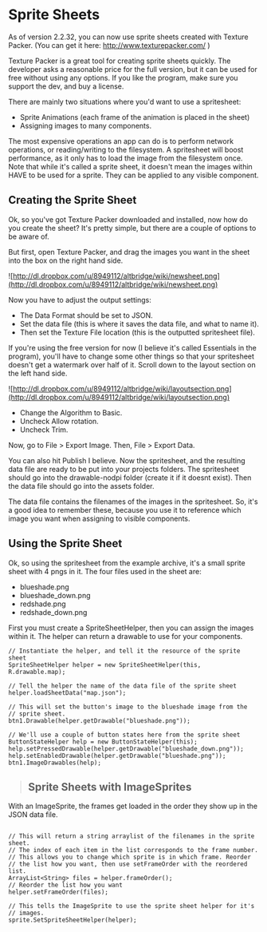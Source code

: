 # Sprite Sheets #

As of version 2.2.32, you can now use sprite sheets created with Texture Packer. (You can get it here: http://www.texturepacker.com/ )

Texture Packer is a great tool for creating sprite sheets quickly. The developer asks a reasonable price for the full version, but it can be used for free without using any options. If you like the program, make sure you support the dev, and buy a license.

There are mainly two situations where you'd want to use a spritesheet:

  * Sprite Animations (each frame of the animation is placed in the sheet)
  * Assigning images to many components.

The most expensive operations an app can do is to perform network operations, or reading/writing to the filesystem. A spritesheet will boost performance, as it only has to load the image from the filesystem once. Note that while it's called a sprite sheet, it doesn't mean the images within HAVE to be used for a sprite. They can be applied to any visible component.

## Creating the Sprite Sheet ##

Ok, so you've got Texture Packer downloaded and installed, now how do you create the sheet? It's pretty simple, but there are a couple of options to be aware of.

But first, open Texture Packer, and drag the images you want in the sheet into the box on the right hand side.


![http://dl.dropbox.com/u/8949112/altbridge/wiki/newsheet.png](http://dl.dropbox.com/u/8949112/altbridge/wiki/newsheet.png)


Now you have to adjust the output settings:
  * The Data Format should be set to JSON.
  * Set the data file (this is where it saves the data file, and what to name it).
  * Then set the Texture File location (this is the outputted spritesheet file).

If you're using the free version for now (I believe it's called Essentials in the program), you'll have to change some other things so that your spritesheet doesn't get a watermark over half of it.
Scroll down to the layout section on the left hand side.

![http://dl.dropbox.com/u/8949112/altbridge/wiki/layoutsection.png](http://dl.dropbox.com/u/8949112/altbridge/wiki/layoutsection.png)

  * Change the Algorithm to Basic.
  * Uncheck Allow rotation.
  * Uncheck Trim.

Now, go to File > Export Image.
Then, File > Export Data.

You can also hit Publish I believe. Now the spritesheet, and the resulting data file are ready to be put into your projects folders. The spritesheet should go into the drawable-nodpi folder (create it if it doesnt exist). Then the data file should go into the assets folder.

The data file contains the filenames of the images in the spritesheet. So, it's a good idea to remember these, because you use it to reference which image you want when assigning to visible components.

## Using the Sprite Sheet ##

Ok, so using the spritesheet from the example archive, it's a small sprite sheet with 4 pngs in it. The four files used in the sheet are:

  * blueshade.png
  * blueshade\_down.png
  * redshade.png
  * redshade\_down.png

First you must create a SpriteSheetHelper, then you can assign the images within it. The helper can return a drawable to use for your components.

```
// Instantiate the helper, and tell it the resource of the sprite sheet
SpriteSheetHelper helper = new SpriteSheetHelper(this, R.drawable.map);

// Tell the helper the name of the data file of the sprite sheet
helper.loadSheetData("map.json");

// This will set the button's image to the blueshade image from the
// sprite sheet.
btn1.Drawable(helper.getDrawable("blueshade.png"));

// We'll use a couple of button states here from the sprite sheet
ButtonStateHelper help = new ButtonStateHelper(this);
help.setPressedDrawable(helper.getDrawable("blueshade_down.png"));
help.setEnabledDrawable(helper.getDrawable("blueshade.png")); 	
btn1.ImageDrawables(help);

```

> ## Sprite Sheets with ImageSprites ##

With an ImageSprite, the frames get loaded in the order they show up in the JSON data file.

```

// This will return a string arraylist of the filenames in the sprite sheet.
// The index of each item in the list corresponds to the frame number.
// This allows you to change which sprite is in which frame. Reorder
// the list how you want, then use setFrameOrder with the reordered list.
ArrayList<String> files = helper.frameOrder();
// Reorder the list how you want
helper.setFrameOrder(files);

// This tells the ImageSprite to use the sprite sheet helper for it's
// images.
sprite.SetSpriteSheetHelper(helper);

```